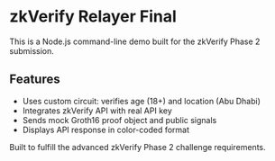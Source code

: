 # zkVerify Relayer Final

This is a Node.js command-line demo built for the zkVerify Phase 2 submission.

## Features
- Uses custom circuit: verifies age (18+) and location (Abu Dhabi)
- Integrates zkVerify API with real API key
- Sends mock Groth16 proof object and public signals
- Displays API response in color-coded format

Built to fulfill the advanced zkVerify Phase 2 challenge requirements.
